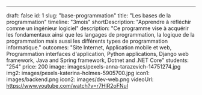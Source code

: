---

draft: false
id: 1
slug: "base-programmation"
title: "Les bases de la programmation"
timeline: "3mois"
shortDescription: "Apprendre à réfléchir comme un ingénieur logiciel"
description: "Ce programme vise à acquérir les fondamentaux ainsi que les langages de programmation, la logique de la programmation mais aussi les différents types de programmation informatique."
outcomes: "Site Internet, Application mobile et web, Programmation interfaces d'application, Python applications, Django web framework, Java and Spring framework, Dotnet and .NET Core"
students: "254"
price: 200
image: images/pexels-anna-tarazevich-14751274.jpg
img2: images/pexels-katerina-holmes-5905700.jpg
icon1: images/backend.png
icon2: images/dev-web.png
videoUrl: https://www.youtube.com/watch?v=r7HlR2oFNuI
